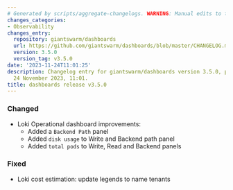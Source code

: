 ```yaml
---
# Generated by scripts/aggregate-changelogs. WARNING: Manual edits to this files will be overwritten.
changes_categories:
- Observability
changes_entry:
  repository: giantswarm/dashboards
  url: https://github.com/giantswarm/dashboards/blob/master/CHANGELOG.md#350---2023-11-24
  version: 3.5.0
  version_tag: v3.5.0
date: '2023-11-24T11:01:25'
description: Changelog entry for giantswarm/dashboards version 3.5.0, published on
  24 November 2023, 11:01.
title: dashboards release v3.5.0
---
```


### Changed
- Loki Operational dashboard improvements:
  - Added a `Backend Path` panel
  - Added `disk usage` to Write and Backend path panel
  - Added `total pods` to Write, Read and Backend panels
### Fixed
- Loki cost estimation: update legends to name tenants
